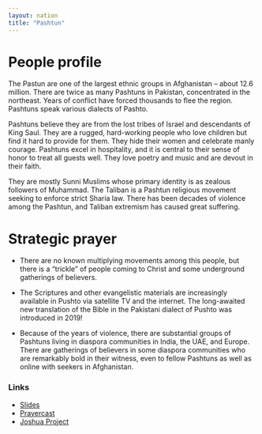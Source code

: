 ```yaml
---
layout: nation
title: "Pashtun"
---
```


# People profile

The Pastun are one of the largest ethnic groups in Afghanistan – about 12.6 million. There are twice as many Pashtuns in Pakistan, concentrated in the northeast. Years of conflict have forced thousands to flee the region. Pashtuns speak various dialects of Pashto.

Pashtuns believe they are from the lost tribes of Israel and descendants of King Saul. They are a rugged, hard-working people who love children but find it hard to provide for them. They hide their women and celebrate manly courage. Pashtuns excel in hospitality, and it is central to their sense of honor to treat all guests well. They love poetry and music and are devout in their faith.

They are mostly Sunni Muslims whose primary identity is as zealous followers of Muhammad. The Taliban is a Pashtun religious movement seeking to enforce strict Sharia law. There has been decades of violence among the Pashtun, and Taliban extremism has caused great suffering.


# Strategic prayer

- There are no known multiplying movements among this people, but there is a “trickle” of people coming to Christ and some underground gatherings of believers. 

- The Scriptures and other evangelistic materials are increasingly available in Pushto via satellite TV and the internet. The long-awaited new translation of the Bible in the Pakistani dialect of Pushto was introduced in 2019!

- Because of the years of violence, there are substantial groups of Pashtuns living in diaspora communities in India, the UAE, and Europe. There are gatherings of believers in some diaspora communities who are remarkably bold in their witness, even to fellow Pashtuns as well as online with seekers in Afghanistan.

### Links

- [Slides](http://kyk.kiekies.net/?src=https://ccwaterkloof.github.io/prayer/slides/pashtun.md)
- [Prayercast](https://prayercast.com/prayer-topic/pashtun/)
- [Joshua Project](https://joshuaproject.net/people_groups/14256)
